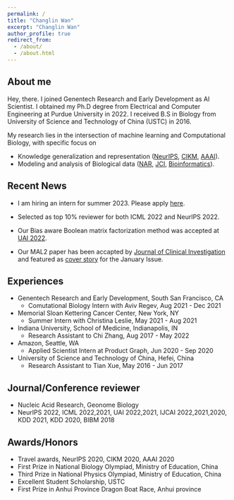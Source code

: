 ```yaml
---
permalink: /
title: "Changlin Wan"
excerpt: "Changlin Wan"
author_profile: true
redirect_from: 
  - /about/
  - /about.html
---
```


About me
--------
Hey, there. I joined Genentech Research and Early Development as AI Scientist. I obtained my Ph.D degree from Electrical and Computer Engineering at Purdue University in 2022. I received B.S in Biology from University of Science and Technology of China (USTC) in 2016.

My research lies in the intersection of machine learning and Computational Biology, with specific focus on
- Knowledge generalization and representation ([NeurIPS](https://papers.nips.cc/paper/2020/file/1def1713ebf17722cbe300cfc1c88558-Paper.pdf), [CIKM](https://dl.acm.org/doi/abs/10.1145/3340531.3412156), [AAAI](https://ojs.aaai.org//index.php/AAAI/article/view/6072)).
- Modeling and analysis of Biological data ([NAR](https://academic.oup.com/nar/article/47/18/e111/5542876), [JCI](https://www.jci.org/articles/view/140837), [Bioinformatics](https://academic.oup.com/bioinformatics/article/33/20/3289/2976718)).


Recent News
-----------

- I am hiring an intern for summer 2023. Please apply [here](https://roche.wd3.myworkdayjobs.com/ROG-A2O-GENE/job/South-San-Francisco/XMLNAME-2023-Summer-Intern---Early-Clinical-Development-Artificial-Intelligence--Machine-Learning-_202212-142420-1).

- Selected as top 10% reviewer for both ICML 2022 and NeurIPS 2022. 

- Our Bias aware Boolean matrix factorization method was accepted at [UAI 2022](https://openreview.net/forum?id=SSHGJuLj9lc). 

- Our MAL2 paper has been accapted by [Journal of Clinical Investigation](https://www.jci.org/articles/view/140837) and featured as [cover story](https://www.jci.org/131/1) for the January Issue. 



Experiences
-----------

- Genentech Research and Early Development, South San Francisco, CA
  - Comutational Biology Intern with Aviv Regev, Aug 2021 - Dec 2021
- Memorial Sloan Kettering Cancer Center, New York, NY
  - Summer Intern with Christina Leslie, May 2021 - Aug 2021
- Indiana University, School of Medicine, Indianapolis, IN
  - Research Assistant to Chi Zhang, Aug 2017 - May 2022
- Amazon, Seattle, WA
  - Applied Scientist Intern at Product Graph, Jun 2020 - Sep 2020
- University of Science and Technology of China, Hefei, China
  - Research Assistant to Tian Xue, May 2016 - Jun 2017


Journal/Conference reviewer
-----------------
- Nucleic Acid Research, Geonome Biology
- NeurIPS 2022, ICML 2022,2021, UAI 2022,2021, IJCAI 2022,2021,2020, KDD 2021, KDD 2020, BIBM 2018


Awards/Honors
-------------
- Travel awards, NeurIPS 2020, CIKM 2020, AAAI 2020
- First Prize in National Biology Olympiad, Ministry of Education, China
- Third Prize in National Physics Olympiad, Ministry of Education, China
- Excellent Student Scholarship, USTC
- First Prize in Anhui Province Dragon Boat Race, Anhui province

